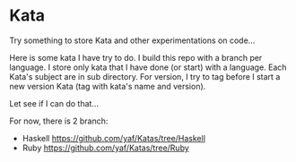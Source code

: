 Kata 
====

Try something to store Kata and other experimentations on code... 

Here is some kata I have try to do. 
I build this repo with a branch per language. 
I store only kata that I have done (or start) with a language. 
Each Kata's subject are in sub directory. 
For version, I try to tag before I start a new version Kata (tag with kata's name and version).

Let see if I can do that...

For now, there is 2 branch:
- Haskell https://github.com/yaf/Katas/tree/Haskell
- Ruby  https://github.com/yaf/Katas/tree/Ruby
